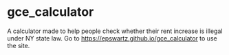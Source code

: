 # gce_calculator

A calculator made to help people check whether their rent increase is illegal under NY state law. Go to https://epswartz.github.io/gce_calculator to use the site.
